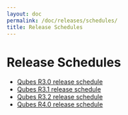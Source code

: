 ```yaml
---
layout: doc
permalink: /doc/releases/schedules/
title: Release Schedules
---
```


Release Schedules
=================

* [Qubes R3.0 release schedule](/doc/releases/3.0/schedule/)
* [Qubes R3.1 release schedule](/doc/releases/3.1/schedule/)
* [Qubes R3.2 release schedule](/doc/releases/3.2/schedule/)
* [Qubes R4.0 release schedule](/doc/releases/4.0/schedule/)
